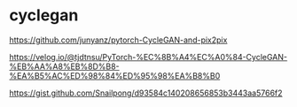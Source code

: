 # cyclegan


https://github.com/junyanz/pytorch-CycleGAN-and-pix2pix

https://velog.io/@tjdtnsu/PyTorch-%EC%8B%A4%EC%A0%84-CycleGAN-%EB%AA%A8%EB%8D%B8-%EA%B5%AC%ED%98%84%ED%95%98%EA%B8%B0

https://gist.github.com/Snailpong/d93584c140208656853b3443aa5766f2
